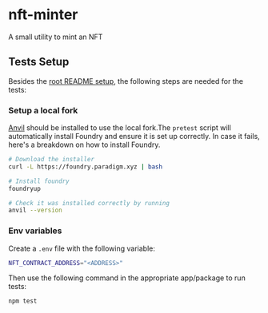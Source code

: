 # nft-minter

A small utility to mint an NFT

## Tests Setup

Besides the [root README setup](../../README.md), the following steps are needed for the tests:

### Setup a local fork

[Anvil](https://book.getfoundry.sh/anvil/) should be installed to use the local fork.The `pretest` script will automatically install Foundry and ensure it is set up correctly.
In case it fails, here's a breakdown on how to install Foundry.

```sh
# Download the installer
curl -L https://foundry.paradigm.xyz | bash

# Install foundry
foundryup

# Check it was installed correctly by running
anvil --version
```

### Env variables

Create a `.env` file with the following variable:

```sh
NFT_CONTRACT_ADDRESS="<ADDRESS>"
```

Then use the following command in the appropriate app/package to run tests:

```sh
npm test
```
